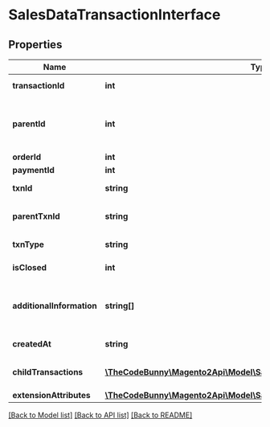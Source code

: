 # SalesDataTransactionInterface

## Properties
Name | Type | Description | Notes
------------ | ------------- | ------------- | -------------
**transactionId** | **int** | Transaction ID. | 
**parentId** | **int** | The parent ID for the transaction. Otherwise, null. | [optional] 
**orderId** | **int** | Order ID. | 
**paymentId** | **int** | Payment ID. | 
**txnId** | **string** | Transaction business ID. | 
**parentTxnId** | **string** | Parent transaction business ID. | 
**txnType** | **string** | Transaction type. | 
**isClosed** | **int** | Is-closed flag value. | 
**additionalInformation** | **string[]** | Array of additional information. Otherwise, null. | [optional] 
**createdAt** | **string** | Created-at timestamp. | 
**childTransactions** | [**\TheCodeBunny\Magento2Api\Model\SalesDataTransactionInterface[]**](SalesDataTransactionInterface.md) | Array of child transactions. | 
**extensionAttributes** | [**\TheCodeBunny\Magento2Api\Model\SalesDataTransactionExtensionInterface**](SalesDataTransactionExtensionInterface.md) |  | [optional] 

[[Back to Model list]](../README.md#documentation-for-models) [[Back to API list]](../README.md#documentation-for-api-endpoints) [[Back to README]](../README.md)


